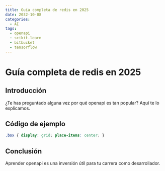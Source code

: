 ```yaml
---
title: Guía completa de redis en 2025
date: 2032-10-08
categories:
  - AI
tags:
  - openapi
  - scikit-learn
  - bitbucket
  - tensorflow
---
```


# Guía completa de redis en 2025

## Introducción

¿Te has preguntado alguna vez por qué openapi es tan popular? Aquí te lo explicamos.

## Código de ejemplo

```css
.box { display: grid; place-items: center; }
```

## Conclusión

Aprender openapi es una inversión útil para tu carrera como desarrollador.